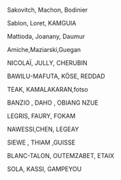 Sakovitch, Machon, Bodinier

Sablon, Loret, KAMGUIA

Mattioda, Joanany, Daumur

Amiche,Maziarski,Guegan

NICOLAÏ, JULLY, CHERUBIN

BAWILU-MAFUTA, KÖSE, REDDAD

TEAK, KAMALAKARAN,fotso

BANZIO , DAHO , OBIANG NZUE

LEGRIS, FAURY, FOKAM

NAWESSI,CHEN, LEGEAY

SIEWE , THIAM ,GUISSE

BLANC-TALON, OUTEMZABET, ETAIX

SOLA, KASSI, GAMPEYOU
